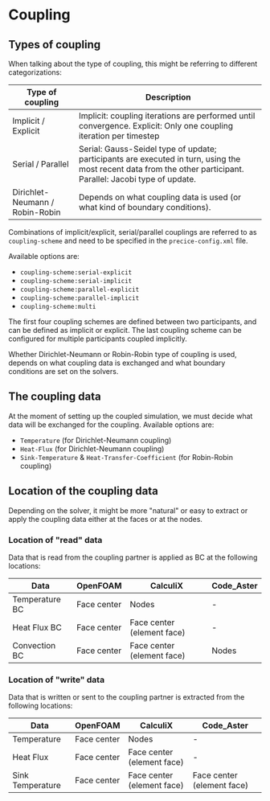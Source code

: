 # Coupling



## Types of coupling

When talking about the type of coupling, this might be referring to different categorizations:

| Type of coupling | Description |
| --- | --- |
| Implicit / Explicit | Implicit: coupling iterations are performed until convergence.  Explicit: Only one coupling iteration per timestep |
| Serial / Parallel | Serial: Gauss-Seidel type of update; participants are executed in turn, using the most recent data from the other participant. Parallel: Jacobi type of update.   |
| Dirichlet-Neumann / Robin-Robin | Depends on what coupling data is used (or what kind of boundary conditions). |

Combinations of implicit/explicit, serial/parallel couplings are referred to as `coupling-scheme` and need to be specified in the `precice-config.xml` file.

Available options are:
- `coupling-scheme:serial-explicit`
- `coupling-scheme:serial-implicit`
- `coupling-scheme:parallel-explicit`
- `coupling-scheme:parallel-implicit`
- `coupling-scheme:multi`

The first four coupling schemes are defined between two participants, and can be defined as implicit or explicit.  The last coupling scheme can be configured for multiple participants coupled implicitly.

Whether Dirichlet-Neumann or Robin-Robin type of coupling is used, depends on what coupling data is exchanged and what boundary conditions are set on the solvers.  


## The coupling data

At the moment of setting up the coupled simulation, we must decide what data will be exchanged for the coupling.  Available options are:
- `Temperature` (for Dirichlet-Neumann coupling)
- `Heat-Flux` (for Dirichlet-Neumann coupling)
- `Sink-Temperature` & `Heat-Transfer-Coefficient` (for Robin-Robin coupling)

## Location of the coupling data

Depending on the solver, it might be more "natural" or easy to extract or apply the coupling data either at the faces or at the nodes.

### Location of "read" data
Data that is read from the coupling partner is applied as BC at the following locations:

| Data | OpenFOAM | CalculiX | Code_Aster |
|---|---|---|---|
| Temperature BC | Face center | Nodes | - |
| Heat Flux BC | Face center | Face center (element face) | - |
| Convection BC | Face center | Face center (element face) | Nodes

### Location of "write" data
Data that is written or sent to the coupling partner is extracted from the following locations:

| Data | OpenFOAM | CalculiX | Code_Aster |
|---|---|---|---|
| Temperature | Face center | Nodes | - |
| Heat Flux | Face center | Face center (element face) | - |
| Sink Temperature | Face center | Face center (element face) | Face center (element face)
